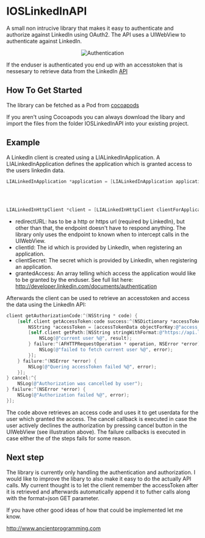 IOSLinkedInAPI
==============
A small non intrucive library that makes it easy to authenticate and authorize against LinkedIn using OAuth2.
The API uses a UIWebView to authenticate against LinkedIn.
<p align="center" >
  <img src="https://raw.github.com/jeyben/IOSLinkedInAPI/master/gh-pages/authenticate-example.png" alt="Authentication" title="Authentication">
</p>

If the enduser is authenticated you end up with an accesstoken that is nessesary to retrieve data from the LinkedIn [API](https://developer.linkedin.com/apis)

How To Get Started
------------------
The library can be fetched as a Pod from [cocoapods](http://cocoapods.org/?q=ioslinkedinapi)

If you aren't using Cocoapods you can always download the libary and import the files from the folder IOSLinkedInAPI into your existing project.

Example
-------

A LinkedIn client is created using a LIALinkedInApplication.
A LIALinkedInApplication defines the application which is granted access to the users linkedin data.
``` objective-c
LIALinkedInApplication *application = [LIALinkedInApplication applicationWithRedirectURL:@"http://www.ancientprogramming.com"
                                                                                    clientId:@"clientId"
                                                                                clientSecret:@"clientSecret"
                                                                                       state:@"DCEEFWF45453sdffef424"
                                                                               grantedAccess:@[@"r_fullprofile", @"r_network"]];
LIALinkedInHttpClient *client = [LIALinkedInHttpClient clientForApplication:application];
```
* redirectURL: has to be a http or https url (required by LinkedIn), but other than that, the endpoint doesn't have to respond anything. The library only uses the endpoint to known when to intercept calls in the UIWebView.
* clientId: The id which is provided by LinkedIn, when registering an application.
* clientSecret: The secret which is provided by LinkedIn, when registering an application.
* grantedAccess: An array telling which access the application would like to be granted by the enduser. See full list here: http://developer.linkedin.com/documents/authentication

Afterwards the client can be used to retrieve an accesstoken and access the data using the LinkedIn API:
``` objective-c
client getAuthorizationCode:^(NSString * code) {
    [self.client getAccessToken:code success:^(NSDictionary *accessTokenData) {
        NSString *accessToken = [accessTokenData objectForKey:@"access_token"];
        [self.client getPath:[NSString stringWithFormat:@"https://api.linkedin.com/v1/people/~?oauth2_access_token=%@&format=json", accessToken] parameters:nil success:^(AFHTTPRequestOperation * operation, NSDictionary *result) {
            NSLog(@"current user %@", result);
        } failure:^(AFHTTPRequestOperation * operation, NSError *error) {
            NSLog(@"failed to fetch current user %@", error);
        }];
    } failure:^(NSError *error) {
        NSLog(@"Quering accessToken failed %@", error);
    }];
} cancel:^{
    NSLog(@"Authorization was cancelled by user");
} failure:^(NSError *error) {
    NSLog(@"Authorization failed %@", error);
}];
```
The code above retrieves an access code and uses it to get userdata for the user which granted the access.
The cancel callback is executed in case the user actively declines the authorization by pressing cancel button in the UIWebView (see illustration above).
The failure callbacks is executed in case either the of the steps fails for some reason.

Next step
--------------------
The library is currently only handling the authentication and authorization.
I would like to improve the libary to also make it easy to do the actually API calls.
My current thought is to let the client remember the accessToken after it is retrieved and afterwards automatically append it to futher calls along with the format=json GET parameter.

If you have other good ideas of how that could be implemented let me know.

http://www.ancientprogramming.com